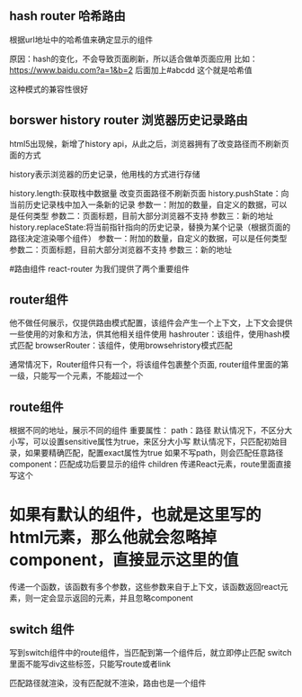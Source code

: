 ## hash router 哈希路由
根据url地址中的哈希值来确定显示的组件

原因：hash的变化，不会导致页面刷新，所以适合做单页面应用
比如：https://www.baidu.com?a=1&b=2  后面加上#abcdd  这个就是哈希值

这种模式的兼容性很好

## borswer history router 浏览器历史记录路由

html5出现候，新增了history api，从此之后，浏览器拥有了改变路径而不刷新页面的方式

history表示浏览器的历史记录，他用栈的方式进行存储

history.length:获取栈中数据量
改变页面路径不刷新页面
history.pushState：向当前历史记录栈中加入一条新的记录
    参数一：附加的数量，自定义的数据，可以是任何类型
    参数二：页面标题，目前大部分浏览器不支持
    参数三：新的地址
history.replaceState:将当前指针指向的历史记录，替换为某个记录（根据页面的路径决定渲染哪个组件）
    参数一：附加的数量，自定义的数据，可以是任何类型
    参数二：页面标题，目前大部分浏览器不支持
    参数三：新的地址

#路由组件
react-router 为我们提供了两个重要组件

## router组件
他不做任何展示，仅提供路由模式配置，该组件会产生一个上下文，上下文会提供一些使用的对象和方法，供其他相关组件使用
hashrouter：该组件，使用hash模式匹配
browserRouter：该组件，使用browsehristory模式匹配

通常情况下，Router组件只有一个，将该组件包裹整个页面,
router组件里面的第一级，只能写一个元素，不能超过一个


## route组件
根据不同的地址，展示不同的组件
重要属性：
path：路径
    默认情况下，不区分大小写，可以设置sensitive属性为true，来区分大小写
    默认情况下，只匹配初始目录，如果要精确匹配，配置exact属性为true
    如果不写path，则会匹配任意路径
component：匹配成功后要显示的组件
children
    传递React元素，route里面直接写这个 <h1>如果有默认的组件，也就是这里写的html元素，那么他就会忽略掉component，直接显示这里的值</h1>
    传递一个函数，该函数有多个参数，这些参数来自于上下文，该函数返回react元素，则一定会显示返回的元素，并且忽略component

## switch 组件
写到switch组件中的route组件，当匹配到第一个组件后，就立即停止匹配
switch里面不能写div这些标签，只能写route或者link



匹配路径就渲染，没有匹配就不渲染，路由也是一个组件
